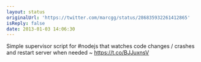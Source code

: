 ```yaml
---
layout: status
originalUrl: 'https://twitter.com/marcgg/status/286835932261412865'
isReply: false
date: 2013-01-03 14:06:30
---
```


Simple supervisor script for #nodejs that watches code changes / crashes and restart server when needed ~ https://t.co/BJJuxnsV
